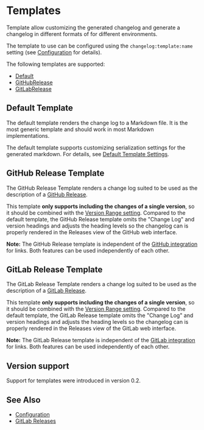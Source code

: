 # Templates

Template allow customizing the generated changelog and generate a changelog in different formats of for different environments.

The template to use can be configured using the `changelog:template:name` setting (see [Configuration](./configuration/settings/template-name.md) for details).

The following templates are supported:

- [Default](#default-template)
- [GitHubRelease](#githubrelease-template)
- [GitLabRelease](#gitlabrelease-template)

## Default Template

The default template renders the change log to a Markdown file.
It is the most generic template and should work in most Markdown implementations.

The default template supports customizing serialization settings for the generated markdown.
For details, see [Default Template Settings](./configuration/settings/default-template.md).

## GitHub Release Template

The GitHub Release Template renders a change log suited to be used as the description of a [GitHub Release](https://help.github.com/en/github/administering-a-repository/about-releases).

This template **only supports including the changes of a single version**, so it should be combined with the [Version Range setting](./configuration/settings/version-range.md).
Compared to the default template, the GitHub Release template omits the "Change Log" and version headings and adjusts the heading levels so the changelog can is properly rendered in the Releases view of the GitHub web interface.

**Note:** The GitHub Release template is independent of the [GitHub integration](./integrations/github.md) for links.
Both features can be used independently of each other.

## GitLab Release Template

The GitLab Release Template renders a change log suited to be used as the description of a [GitLab Release](https://docs.gitlab.com/ee/user/project/releases/).

This template **only supports including the changes of a single version**, so it should be combined with the [Version Range setting](./configuration/settings/version-range.md).
Compared to the default template, the GitLab Release template omits the "Change Log" and version headings and adjusts the heading levels so the changelog can is properly rendered in the Releases view of the GitLab web interface.

**Note:** The GitLab Release template is independent of the [GitLab integration](./integrations/gitlab.md) for links.
Both features can be used independently of each other.

## Version support

Support for templates were introduced in version 0.2.

## See Also

- [Configuration](./configuration.md)
- [GitLab Releases](https://docs.gitlab.com/ee/user/project/releases/)
